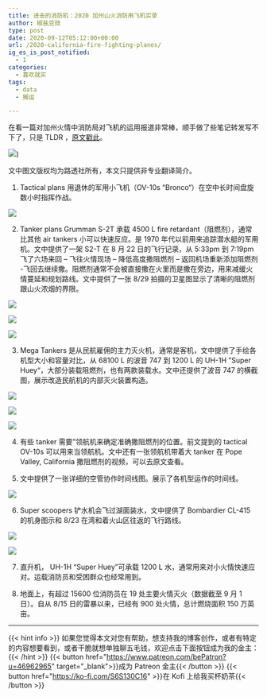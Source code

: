 ```yaml
---
title: 进击的消防机：2020 加州山火消防用飞机实录
author: 椒盐豆豉
type: post
date: 2020-09-12T05:12:00+00:00
url: /2020-california-fire-fighting-planes/
ig_es_is_post_notified:
  - 1
categories:
  - 喜欢就买
tags:
  - data
  - 搬运

---
```


在看一篇对加州火情中消防局对飞机的运用报道非常棒，顺手做了些笔记转发写不下了，只是 TLDR ，[原文戳此](https://graphics.reuters.com/CALIFORNIA-WILDFIRE/AIRCRAFT/bdwpkzmyyvm/)。

![](https://s3.nl-ams.scw.cloud/mtfront-blog/2022/09/image-1024x541.png))

文中图文版权均为路透社所有，本文只提供非专业翻译简介。

1. Tactical plans 用退休的军用小飞机（OV-10s “Bronco“）在空中长时间盘旋数小时指挥作战。

![](https://s3.nl-ams.scw.cloud/mtfront-blog/2022/09/image-1.png)

2. Tanker plans Grumman S-2T 承载 4500 L fire retardant（阻燃剂），通常比其他 air tankers 小可以快速反应。是 1970 年代以前用来追踪潜水艇的军用机。文中提供了一架 S2-T 在 8 月 22 日的飞行记录，从 5:33pm 到 7:19pm 飞了六场来回 – 飞往火情现场 – 降低高度撒阻燃剂 – 返回机场重新添加阻燃剂 -飞回去继续撒。阻燃剂通常不会被直接撒在火里而是撒在旁边，用来减缓火情蔓延和规划路线。文中提供了一张 8/29 拍摄的卫星图显示了清晰的阻燃剂跟山火浓烟的界限。

![](https://s3.nl-ams.scw.cloud/mtfront-blog/2022/09/image-2.png)

![](https://s3.nl-ams.scw.cloud/mtfront-blog/2022/09/image-3-1024x359.png)

![](https://s3.nl-ams.scw.cloud/mtfront-blog/2022/09/image-4-1024x811.png)

3. Mega Tankers 是从民航雇佣的主力灭火机，通常是客机，文中提供了手绘各机型大小和容量对比，从 68100 L 的波音 747 到 1200 L 的 UH-1H ”Super Huey“，大部分装载阻燃剂，也有两款装载水。文中还提供了波音 747 的横截图，展示改造民航机的内部灭火装置构造。

![](https://s3.nl-ams.scw.cloud/mtfront-blog/2022/09/image-5-1024x977.png)

![](https://s3.nl-ams.scw.cloud/mtfront-blog/2022/09/image-6-1024x987.png)

![](https://s3.nl-ams.scw.cloud/mtfront-blog/2022/09/image-7-1024x475.png)

4. 有些 tanker 需要”领航机来确定准确撒阻燃剂的位置。前文提到的 tactical OV-10s 可以用来当领航机。文中还有一张领航机带着大 tanker 在 Pope Valley, California 撒阻燃剂的视频，可以去原文查看。

5. 文中提供了一张详细的空管协作时间线图。展示了各机型运作的时间线。

![](https://s3.nl-ams.scw.cloud/mtfront-blog/2022/09/image-8-1024x964.png)

6. Super scoopers 铲水机会飞过湖面装水，文中提供了 Bombardier CL-415 的机身图示和 8/23 在湾和着火山区往返的飞行路线。

![](https://s3.nl-ams.scw.cloud/mtfront-blog/2022/09/image-9.png)

![](https://s3.nl-ams.scw.cloud/mtfront-blog/2022/09/image-10-1024x782.png)

7. 直升机， UH-1H “Super Huey”可承载 1200 L 水，通常用来对小火情快速应对。运载消防员和受困群众也经常用到。

8. 地面上，有超过 15600 位消防员在 19 处主要火情灭火（数据截至 9 月 1 日）。自从 8/15 日的雷暴以来，已经有 900 处火情，总计燃烧面积 150 万英亩。

---
{{< hint info >}}
如果您觉得本文对您有帮助，想支持我的博客创作，或者有特定的内容想要看到，或者干脆就想单独聊五毛钱，欢迎点击下面按钮成为我的金主：
{{< /hint >}}
{{< button href="https://www.patreon.com/bePatron?u=46962965" target="_blank">}}成为 Patreon 金主{{< /button >}}
{{< button href="https://ko-fi.com/S6S130C16" >}}在 Kofi 上给我买杯奶茶{{< /button >}}